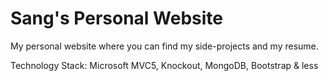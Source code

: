 Sang's Personal Website
=========

My personal website where you can find my side-projects and my resume.

Technology Stack: Microsoft MVC5, Knockout, MongoDB, Bootstrap & less
